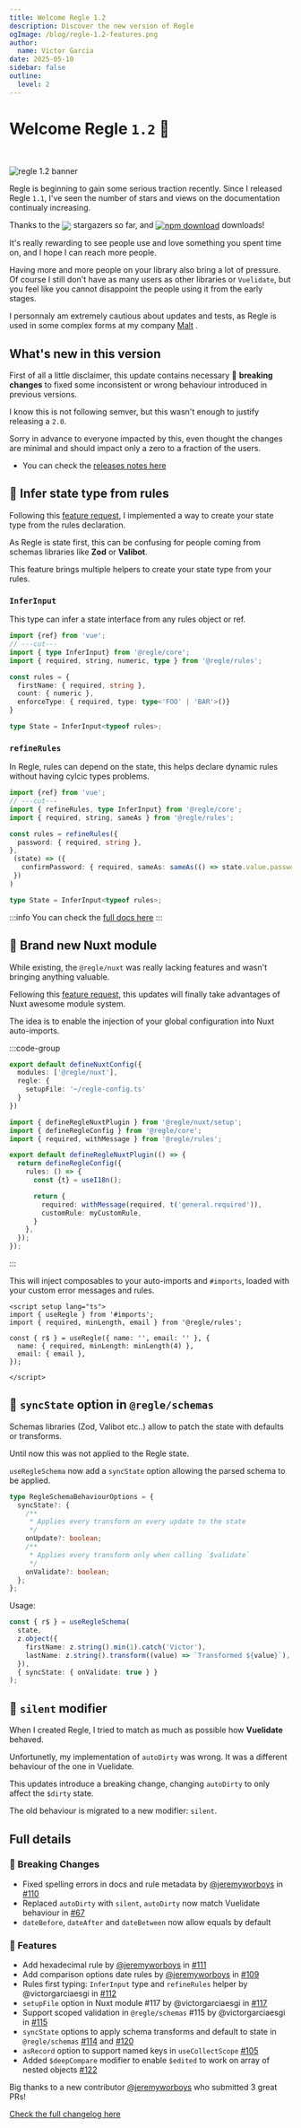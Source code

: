 ```yaml
---
title: Welcome Regle 1.2
description: Discover the new version of Regle
ogImage: /blog/regle-1.2-features.png
author:
  name: Victor Garcia
date: 2025-05-10
sidebar: false
outline:
  level: 2
---
```



# Welcome Regle `1.2` 👋

<br/>

![regle 1.2 banner](/blog/regle-1.2-banner.png)


Regle is beginning to gain some serious traction recently. Since I released Regle `1.1`, I've seen the number of stars and views on the documentation continualy increasing.

Thanks to the <a  href="https://github.com/victorgarciaesgi/regle"><img style="display:inline; vertical-align: middle" src="https://img.shields.io/github/stars/victorgarciaesgi/regle"/></a> stargazers so far, and <a  href="https://www.npmjs.com/package/@regle/core"><img style="display:inline; vertical-align: middle" alt="npm download" src="https://img.shields.io/npm/dt/@regle/core.svg"/></a> downloads!

It's really rewarding to see people use and love something you spent time on, and I hope I can reach more people.

Having more and more people on your library also bring a lot of pressure.   
Of course I still don't have as many users as other libraries or `Vuelidate`, but you feel like you cannot disappoint the people using it from the early stages.  

I personnaly am extremely cautious about updates and tests, as Regle is used in some complex forms at my company [Malt](https://malt.fr) <span data-title='malt'></span>.



## What's new in this version

First of all a little disclaimer, this update contains necessary 🚨 **breaking changes** to fixed some inconsistent or wrong behaviour introduced in previous versions.

I know this is not following semver, but this wasn't enough to justify releasing a `2.0`.

Sorry in advance to everyone impacted by this, even thought the changes are minimal and should impact only a zero to a fraction of the users.

- You can check the [releases notes here](https://github.com/victorgarciaesgi/regle/releases/tag/v1.2.0)


## 💅 Infer state type from rules

Following this [feature request](https://github.com/victorgarciaesgi/regle/issues/104), I implemented a way to create your state type from the rules declaration.

As Regle is state first, this can be confusing for people coming from schemas libraries like **Zod** or **Valibot**.

This feature brings multiple helpers to create your state type from your rules.

### `InferInput`

This type can infer a state interface from any rules object or ref.

```ts twoslash
import {ref} from 'vue';
// ---cut---
import { type InferInput} from '@regle/core';
import { required, string, numeric, type } from '@regle/rules';

const rules = {
  firstName: { required, string },
  count: { numeric },
  enforceType: { required, type: type<'FOO' | 'BAR'>()}
}

type State = InferInput<typeof rules>;

```

### `refineRules`

In Regle, rules can depend on the state, this helps declare dynamic rules without having cylcic types problems.  


```ts twoslash
import {ref} from 'vue';
// ---cut---
import { refineRules, type InferInput} from '@regle/core';
import { required, string, sameAs } from '@regle/rules';

const rules = refineRules({
  password: { required, string },
}, 
 (state) => ({
   confirmPassword: { required, sameAs: sameAs(() => state.value.password) }
 })
)

type State = InferInput<typeof rules>;
```



:::info
You can check the [full docs here](/typescript/infer-state-from-rules)
:::


## 🧩 Brand new Nuxt module <span data-title='nuxt'></span>

While existing, the `@regle/nuxt` was really lacking features and wasn't bringing anything valuable.

Fellowing this [feature request](https://github.com/victorgarciaesgi/regle/issues/117), this updates will finally take advantages of Nuxt awesome module system.

The idea is to enable the injection of your global configuration into Nuxt auto-imports.


:::code-group

```ts [nuxt.config.ts]
export default defineNuxtConfig({
  modules: ['@regle/nuxt'],
  regle: {
    setupFile: '~/regle-config.ts'
  }
})
```

```ts [regle-config.ts]
import { defineRegleNuxtPlugin } from '@regle/nuxt/setup';
import { defineRegleConfig } from '@regle/core';
import { required, withMessage } from '@regle/rules';

export default defineRegleNuxtPlugin(() => {
  return defineRegleConfig({
    rules: () => {
      const {t} = useI18n();

      return {
        required: withMessage(required, t('general.required')),
        customRule: myCustomRule,
      }
    },
  });
});

```
:::

This will inject composables to your auto-imports and `#imports`, loaded with your custom error messages and rules.


```vue [app.vue] {2}
<script setup lang="ts">
import { useRegle } from '#imports';
import { required, minLength, email } from '@regle/rules';

const { r$ } = useRegle({ name: '', email: '' }, {
  name: { required, minLength: minLength(4) },
  email: { email },
});

</script>
```


## 🔄 `syncState` option in `@regle/schemas`

Schemas libraries (Zod, Valibot etc..) allow to patch the state with defaults or transforms.

Until now this was not applied to the Regle state. 

`useRegleSchema` now add a `syncState` option allowing the parsed schema to be applied.

```ts
type RegleSchemaBehaviourOptions = {
  syncState?: {
    /**
     * Applies every transform on every update to the state
     */
    onUpdate?: boolean;
    /**
     * Applies every transform only when calling `$validate`
     */
    onValidate?: boolean;
  };
};
```

Usage: 

```ts
const { r$ } = useRegleSchema(
  state,
  z.object({
    firstName: z.string().min(1).catch('Victor'),
    lastName: z.string().transform((value) => `Transformed ${value}`),
  }),
  { syncState: { onValidate: true } }
);
```


## 🤫 `silent` modifier

When I created Regle, I tried to match as much as possible how **Vuelidate** behaved.

Unfortunetly, my implementation of `autoDirty` was wrong. It was a different behaviour of the one in Vuelidate.

This updates introduce a breaking change, changing `autoDirty` to only affect the `$dirty` state.

The old behaviour is migrated to a new modifier: `silent`.


## Full details

### 🚨 Breaking Changes

- Fixed spelling errors in docs and rule metadata by [@jeremyworboys](https://github.com/jeremyworboys) in [#110](https://github.com/victorgarciaesgi/regle/issues/110 )
- Replaced `autoDirty` with `silent`, `autoDirty` now match Vuelidate behaviour in [#67](https://github.com/victorgarciaesgi/regle/issues/67)
- `dateBefore`, `dateAfter` and `dateBetween` now allow equals by default

### 🚀 Features

- Add hexadecimal rule by [@jeremyworboys](https://github.com/jeremyworboys) in [#111](https://github.com/victorgarciaesgi/regle/issues/111) 
- Add comparison options date rules by [@jeremyworboys](https://github.com/jeremyworboys) in [#109](https://github.com/victorgarciaesgi/regle/issues/109)
- Rules first typing: `InferInput` type and `refineRules` helper by @victorgarciaesgi in [#112](https://github.com/victorgarciaesgi/regle/issues/112 )
- `setupFile` option in Nuxt module #117 by @victorgarciaesgi in [#117](https://github.com/victorgarciaesgi/regle/issues/117)
- Support scoped validation in `@regle/schemas` #115 by @victorgarciaesgi in [#115](https://github.com/victorgarciaesgi/regle/issues/115 )
- `syncState` options to apply schema transforms and default to state in `@regle/schemas` [#114](https://github.com/victorgarciaesgi/regle/issues/114) and [#120](https://github.com/victorgarciaesgi/regle/issues)
- `asRecord` option to support named keys in `useCollectScope` [#105](https://github.com/victorgarciaesgi/regle/issues/105)
- Added `$deepCompare` modifier to enable `$edited` to work on array of nested objects [#122](https://github.com/victorgarciaesgi/regle/issues/122)

Big thanks to a new contributor [@jeremyworboys](https://github.com/jeremyworboys) who submitted 3 great PRs!

[Check the full changelog here](https://github.com/victorgarciaesgi/regle/releases/tag/v1.2.0)
